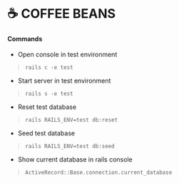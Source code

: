 # ☕ COFFEE BEANS

#### Commands

- Open console in test environment
> `rails c -e test`

- Start server in test environment
> `rails s -e test`

- Reset test database
> `rails RAILS_ENV=test db:reset`

- Seed test database
> `rails RAILS_ENV=test db:seed`

- Show current database in rails console
> `ActiveRecord::Base.connection.current_database`